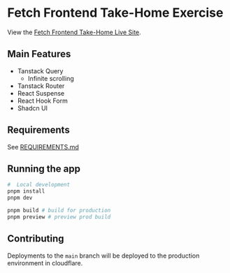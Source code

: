 # Fetch Frontend Take-Home Exercise

View the [Fetch Frontend Take-Home Live Site](https://fetch-frontend-take-home.pages.dev).

## Main Features

- Tanstack Query
  - Infinite scrolling
- Tanstack Router
- React Suspense
- React Hook Form
- Shadcn UI

## Requirements

See [REQUIREMENTS.md](REQUIREMENTS.md)

## Running the app

```bash
#  Local development
pnpm install
pnpm dev

pnpm build # build for production
pnpm preview # preview prod build
```

## Contributing

Deployments to the `main` branch will be deployed to the production environment in cloudflare.

